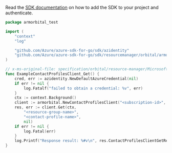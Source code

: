Read the [SDK documentation](https://github.com/Azure/azure-sdk-for-go/blob/sdk%2Fresourcemanager%2Forbital%2Farmorbital%2Fv0.2.0/sdk/resourcemanager/orbital/armorbital/README.md) on how to add the SDK to your project and authenticate.

```go
package armorbital_test

import (
	"context"
	"log"

	"github.com/Azure/azure-sdk-for-go/sdk/azidentity"
	"github.com/Azure/azure-sdk-for-go/sdk/resourcemanager/orbital/armorbital"
)

// x-ms-original-file: specification/orbital/resource-manager/Microsoft.Orbital/preview/2021-04-04-preview/examples/ContactProfileGet.json
func ExampleContactProfilesClient_Get() {
	cred, err := azidentity.NewDefaultAzureCredential(nil)
	if err != nil {
		log.Fatalf("failed to obtain a credential: %v", err)
	}
	ctx := context.Background()
	client := armorbital.NewContactProfilesClient("<subscription-id>", cred, nil)
	res, err := client.Get(ctx,
		"<resource-group-name>",
		"<contact-profile-name>",
		nil)
	if err != nil {
		log.Fatal(err)
	}
	log.Printf("Response result: %#v\n", res.ContactProfilesClientGetResult)
}
```
